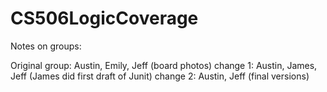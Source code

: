 # CS506LogicCoverage

Notes on groups:

Original group:  Austin, Emily, Jeff (board photos)
change 1: Austin, James, Jeff (James did first draft of Junit)
change 2: Austin, Jeff (final versions)
